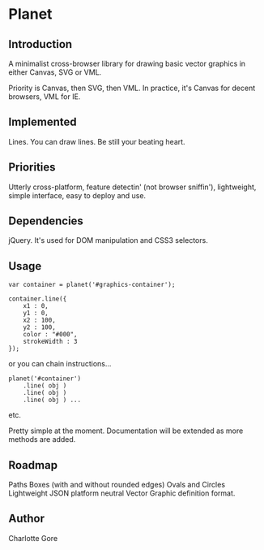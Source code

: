 Planet
======

Introduction
------------

A minimalist cross-browser library for drawing basic vector graphics in either Canvas, SVG or VML.

Priority is Canvas, then SVG, then VML. In practice, it's Canvas for decent browsers, VML for IE.

Implemented
-----------

Lines. You can draw lines. Be still your beating heart.


Priorities
----------

Utterly cross-platform, feature detectin' (not browser sniffin'), lightweight, simple interface, easy to deploy and use.

Dependencies
------------

jQuery. It's used for DOM manipulation and CSS3 selectors.

Usage
-----

	var container = planet('#graphics-container');

	container.line({
		x1 : 0,
		y1 : 0,
		x2 : 100,
		y2 : 100,
		color : "#000",
		strokeWidth : 3
	});

or you can chain instructions...

	planet('#container')
		.line( obj )
		.line( obj )
		.line( obj ) ...
	
etc.

Pretty simple at the moment. Documentation will be extended as more methods are added.

Roadmap
-------

Paths
Boxes (with and without rounded edges)
Ovals and Circles
Lightweight JSON platform neutral Vector Graphic definition format.

Author
------

Charlotte Gore
